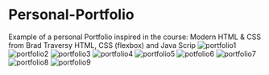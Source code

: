 # Personal-Portfolio
 Example of a personal Portfolio inspired in the course: Modern HTML & CSS from Brad Traversy
 HTML, CSS (flexbox) and Java Scrip 
 ![portfolio1](https://user-images.githubusercontent.com/81823496/143769702-13d10663-102c-40df-9595-2f7e1749733b.PNG)
![portfolio2](https://user-images.githubusercontent.com/81823496/143769703-38da4dca-cb4a-4279-a457-880f0df5a13e.PNG)
![portfolio3](https://user-images.githubusercontent.com/81823496/143769707-7f2949ab-400d-4a62-b3e5-297e2734768c.PNG)
![portfolio4](https://user-images.githubusercontent.com/81823496/143769711-fb913a16-77ec-42cd-a412-b5672cdcffda.PNG)
![portfolio5](https://user-images.githubusercontent.com/81823496/143769715-33f34c35-2ea3-459e-b064-d35e7f15a597.PNG)
![potfolio6](https://user-images.githubusercontent.com/81823496/143769719-af72d283-a47c-4d7f-8268-02155f879918.PNG)
![portfolio7](https://user-images.githubusercontent.com/81823496/143769721-583feda3-ffeb-4f47-ba8e-51a4373c0c41.PNG)
![portfolio8](https://user-images.githubusercontent.com/81823496/143769726-f6b741b4-ccb5-41d0-8aa2-277cf4b36431.PNG)
![portfolio9](https://user-images.githubusercontent.com/81823496/143769730-dbf39e71-5e3f-4e3d-aa18-0c0ad96f8ac3.PNG)
